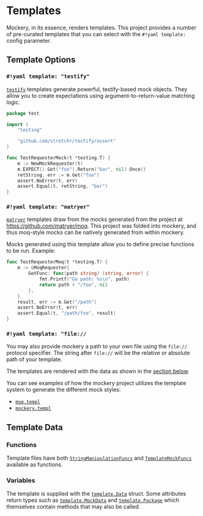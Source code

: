 Templates
=========

Mockery, in its essence, renders templates. This project provides a number of pre-curated
templates that you can select with the `#!yaml template:` config parameter.

## Template Options

### `#!yaml template: "testify"`

[`testify`](template-testify.md) templates generate powerful, testify-based mock objects. They allow you to create expectations using argument-to-return-value matching logic.

```go
package test

import (
    "testing"

    "github.com/stretchr/testify/assert"
)

func TestRequesterMock(t *testing.T) {
    m := NewMockRequester(t)
    m.EXPECT().Get("foo").Return("bar", nil).Once()
    retString, err := m.Get("foo")
    assert.NoError(t, err)
    assert.Equal(t, retString, "bar")
}
```

### `#!yaml template: "matryer"`

[`matryer`](template-matryer.md) templates draw from the mocks generated from the project at https://github.com/matryer/moq. This project was folded into mockery, and thus moq-style mocks can be natively generated from within mockery.

Mocks generated using this template allow you to define precise functions to be run. Example:

```go
func TestRequesterMoq(t *testing.T) {
    m := &MoqRequester{
        GetFunc: func(path string) (string, error) {
            fmt.Printf("Go path: %s\n", path)
            return path + "/foo", nil
        },
    }
    result, err := m.Get("/path")
    assert.NoError(t, err)
    assert.Equal(t, "/path/foo", result)
}
```

### `#!yaml template: "file://`

You may also provide mockery a path to your own file using the `file://` protocol specifier. The string after `file://` will be the relative or absolute path of your template.

The templates are rendered with the data as shown in the [section below](#template-files).

You can see examples of how the mockery project utilizes the template system to generate the different mock styles:

- [`moq.templ`](https://github.com/vektra/mockery/blob/v3/internal/moq.templ)
- [`mockery.templ`](https://github.com/vektra/mockery/blob/v3/internal/mockery.templ)

## Template Data

### Functions

Template files have both [`StringManipulationFuncs`](https://pkg.go.dev/github.com/vektra/mockery/v3/shared#pkg-variables) and [`TemplateMockFuncs`](https://pkg.go.dev/github.com/vektra/mockery/v3/template#pkg-variables) available as functions.

### Variables

The template is supplied with the [`template.Data`](https://pkg.go.dev/github.com/vektra/mockery/v3/template#Data) struct. Some attributes return types such as [`template.MockData`](https://pkg.go.dev/github.com/vektra/mockery/v3@v3.0.0-alpha.10/template#MockData) and [`template.Package`](https://pkg.go.dev/github.com/vektra/mockery/v3/template#Package) which themselves contain methods that may also be called.

